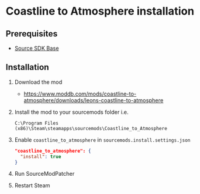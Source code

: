 # Coastline to Atmosphere installation

## Prerequisites

- [Source SDK Base](../../../game-installation/game-installation/source-sdk-base.md)

## Installation

1. Download the mod

   - <https://www.moddb.com/mods/coastline-to-atmosphere/downloads/leons-coastline-to-atmosphere>

2. Install the mod to your sourcemods folder i.e.

   ```text
   C:\Program Files (x86)\Steam\steamapps\sourcemods\Coastline_to_Atmosphere
   ```

3. Enable `coastline_to_atmosphere` in `sourcemods.install.settings.json`

   ```json
   "coastline_to_atmosphere": {
     "install": true
   }
   ```

4. Run SourceModPatcher
5. Restart Steam
